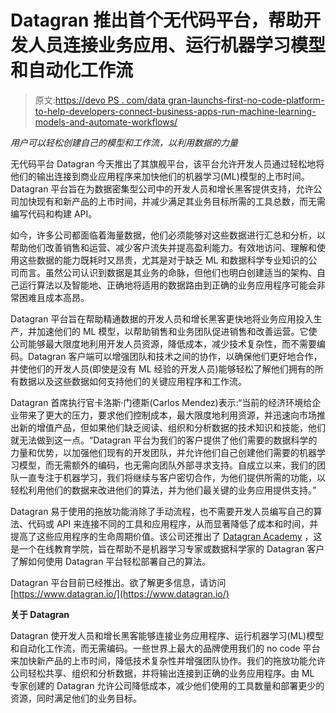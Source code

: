# Datagran 推出首个无代码平台，帮助开发人员连接业务应用、运行机器学习模型和自动化工作流

> 原文:[https://devo PS . com/data gran-launchs-first-no-code-platform-to-help-developers-connect-business-apps-run-machine-learning-models-and-automate-workflows/](https://devops.com/datagran-launches-first-no-code-platform-to-help-developers-connect-business-apps-run-machine-learning-models-and-automate-workflows/)

*用户可以轻松创建自己的模型和工作流，以利用数据的力量*

无代码平台 Datagran 今天推出了其旗舰平台，该平台允许开发人员通过轻松地将他们的输出连接到商业应用程序来加快他们的机器学习(ML)模型的上市时间。Datagran 平台旨在为数据密集型公司中的开发人员和增长黑客提供支持，允许公司加快现有和新产品的上市时间，并减少满足其业务目标所需的工具总数，而无需编写代码和构建 API。

如今，许多公司都面临着海量数据，他们必须能够对这些数据进行汇总和分析，以帮助他们改善销售和运营、减少客户流失并提高盈利能力。有效地访问、理解和使用这些数据的能力既耗时又昂贵，尤其是对于缺乏 ML 和数据科学专业知识的公司而言。虽然公司认识到数据是其业务的命脉，但他们也明白创建适当的架构、自己运行算法以及智能地、正确地将适用的数据路由到正确的业务应用程序可能会非常困难且成本高昂。

Datagran 平台旨在帮助精通数据的开发人员和增长黑客更快地将业务应用投入生产，并加速他们的 ML 模型，以帮助销售和业务团队促进销售和改善运营。它使公司能够最大限度地利用开发人员资源，降低成本，减少技术复杂性，而不需要编码。Datagran 客户端可以增强团队和技术之间的协作，以确保他们更好地合作，并使他们的开发人员(即使是没有 ML 经验的开发人员)能够轻松了解他们拥有的所有数据以及这些数据如何支持他们的关键应用程序和工作流。

Datagran 首席执行官卡洛斯·门德斯(Carlos Mendez)表示:“当前的经济环境给企业带来了更大的压力，要求他们控制成本，最大限度地利用资源，并迅速向市场推出新的增值产品，但如果他们缺乏阅读、组织和分析数据的技术知识和技能，他们就无法做到这一点。“Datagran 平台为我们的客户提供了他们需要的数据科学的力量和优势，以加强他们现有的开发团队，并允许他们自己创建他们需要的机器学习模型，而无需额外的编码，也无需向团队外部寻求支持。自成立以来，我们的团队一直专注于机器学习，我们将继续与客户密切合作，为他们提供所需的功能，以轻松利用他们的数据来改进他们的算法，并为他们最关键的业务应用提供支持。”

Datagran 易于使用的拖放功能消除了手动流程，也不需要开发人员编写自己的算法、代码或 API 来连接不同的工具和应用程序，从而显著降低了成本和时间，并提高了这些应用程序的生命周期价值。该公司还推出了 [Datagran Academy](https://www.notion.so/Academy-9d11b8e2bc2e4f26aa5318d33f5194f4) ，这是一个在线教育学院，旨在帮助不是机器学习专家或数据科学家的 Datagran 客户了解如何使用 Datagran 平台轻松部署自己的算法。

Datagran 平台目前已经推出。欲了解更多信息，请访问[https://www.datagran.io/](https://www.datagran.io/)

**关于 Datagran**

Datagran 使开发人员和增长黑客能够连接业务应用程序、运行机器学习(ML)模型和自动化工作流，而无需编码。一些世界上最大的品牌使用我们的 no code 平台来加快新产品的上市时间，降低技术复杂性并增强团队协作。我们的拖放功能允许公司轻松共享、组织和分析数据，并将输出连接到正确的业务应用程序。由 ML 专家创建的 Datagran 允许公司降低成本，减少他们使用的工具数量和部署更少的资源，同时满足他们的业务目标。